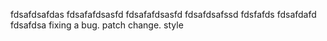 fdsafdsafdas
fdsafafdsasfd
fdsafafdsasfd
fdsafdsafssd
fdsfafds
fdsafdafd
fdsafdsa
fixing a bug.
patch change.
style
